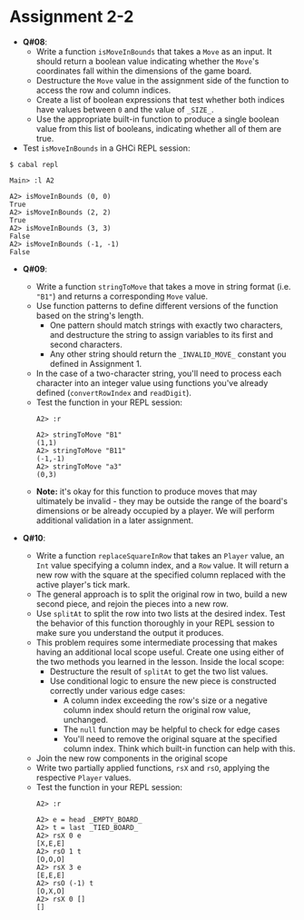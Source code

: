 # **Assignment 2-2**

* **Q#08**:
  * Write a function `isMoveInBounds` that takes a `Move` as an input. It should return a boolean value indicating whether the `Move`'s coordinates fall within the dimensions of the game board.
  * Destructure the `Move` value in the assignment side of the function to access the row and column indices.
  * Create a list of boolean expressions that test whether both indices have values between `0` and the value of `_SIZE_`.
  * Use the appropriate built-in function to produce a single boolean value from this list of booleans, indicating whether all of them are true.
 * Test `isMoveInBounds` in a GHCi REPL session:
  ```shell
  $ cabal repl

  Main> :l A2

  A2> isMoveInBounds (0, 0)
  True
  A2> isMoveInBounds (2, 2)
  True
  A2> isMoveInBounds (3, 3)
  False
  A2> isMoveInBounds (-1, -1)
  False
  ```

* **Q#09**:
  * Write a function `stringToMove` that takes a move in string format (i.e. `"B1"`) and returns a corresponding `Move` value.
  * Use function patterns to define different versions of the function based on the string's length.
    * One pattern should match strings with exactly two characters, and destructure the string to assign variables to its first and second characters.
    * Any other string should return the `_INVALID_MOVE_` constant you defined in Assignment 1.
  * In the case of a two-character string, you'll need to process each character into an integer value using functions you've already defined (`convertRowIndex` and `readDigit`).
  * Test the function in your REPL session:
    ```shell
    A2> :r

    A2> stringToMove "B1"
    (1,1)
    A2> stringToMove "B11"
    (-1,-1)
    A2> stringToMove "a3"
    (0,3)
    ```
  * **Note:** it's okay for this function to produce moves that may ultimately be invalid - they may be outside the range of the board's dimensions or be already occupied by a player. We will perform additional validation in a later assignment.

* **Q#10**:
  * Write a function `replaceSquareInRow` that takes an `Player` value, an `Int` value specifying a column index, and a `Row` value. It will return a new row with the square at the specified column replaced with the active player's tick mark.
  * The general approach is to split the original row in two, build a new second piece, and rejoin the pieces into a new row.
  * Use `splitAt` to split the row into two lists at the desired index. Test the behavior of this function thoroughly in your REPL session to make sure you understand the output it produces.
  * This problem requires some intermediate processing that makes having an additional local scope useful. Create one using either of the two methods you learned in the lesson. Inside the local scope:
    * Destructure the result of `splitAt` to get the two list values.
    * Use conditional logic to ensure the new piece is constructed correctly under various edge cases:
      * A column index exceeding the row's size or a negative column index should return the original row value, unchanged.
      * The `null` function may be helpful to check for edge cases
      * You'll need to remove the original square at the specified column index. Think which built-in function can help with this.
  * Join the new row components in the original scope
  * Write two partially applied functions, `rsX` and `rsO`, applying the respective `Player` values.
  * Test the function in your REPL session:
    ```shell
    A2> :r

    A2> e = head _EMPTY_BOARD_
    A2> t = last _TIED_BOARD_
    A2> rsX 0 e
    [X,E,E]
    A2> rsO 1 t
    [O,O,O]
    A2> rsX 3 e
    [E,E,E]
    A2> rsO (-1) t
    [O,X,O]
    A2> rsX 0 []
    []
    ```
